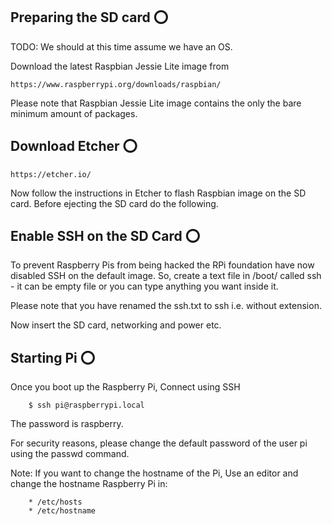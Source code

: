 
## Preparing the SD card :o:

TODO: We should at this time assume we have an OS.

Download the latest Raspbian Jessie Lite image from

	https://www.raspberrypi.org/downloads/raspbian/
	

Please note that Raspbian Jessie Lite image contains the only the bare
minimum amount of packages.

## Download Etcher :o:

	https://etcher.io/

Now follow the instructions in Etcher to flash Raspbian image on the
SD card.  Before ejecting the SD card do the following.

## Enable SSH on the SD Card :o:

To prevent Raspberry Pis from being hacked the RPi foundation have now
disabled SSH on the default image. So, create a text file in /boot/
called ssh - it can be empty file or you can type anything you want
inside it.

Please note that you have renamed the ssh.txt to ssh i.e. without
extension.

Now insert the SD card, networking and power etc.

## Starting Pi :o: 

Once you boot up the Raspberry Pi, Connect using SSH

		$ ssh pi@raspberrypi.local

The password is raspberry.

For security reasons, please change the default password of the user
pi using the passwd command.

Note: If you want to change the hostname of the Pi, Use an editor and
change the hostname Raspberry Pi in:

		* /etc/hosts
		* /etc/hostname
